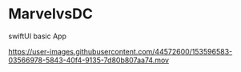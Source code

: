 # MarvelvsDC
swiftUI basic App


https://user-images.githubusercontent.com/44572600/153596583-03566978-5843-40f4-9135-7d80b807aa74.mov

